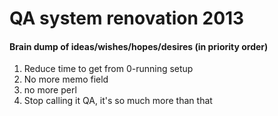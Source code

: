# QA system renovation 2013

#### Brain dump of ideas/wishes/hopes/desires (in priority order)
1. Reduce time to get from 0-running setup 
1. No more memo field
1. no more perl
1. Stop calling it QA, it's so much more than that